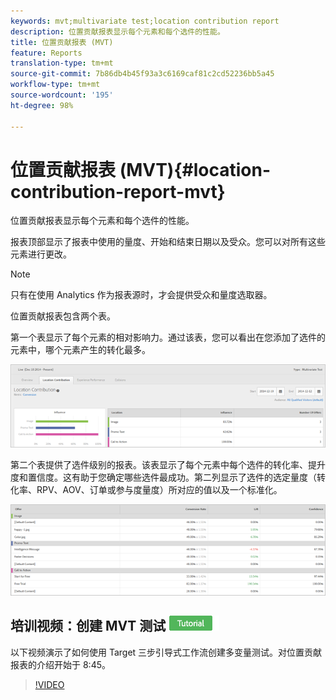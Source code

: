 ```yaml
---
keywords: mvt;multivariate test;location contribution report
description: 位置贡献报表显示每个元素和每个选件的性能。
title: 位置贡献报表 (MVT)
feature: Reports
translation-type: tm+mt
source-git-commit: 7b86db4b45f93a3c6169caf81c2cd52236bb5a45
workflow-type: tm+mt
source-wordcount: '195'
ht-degree: 98%

---
```



# 位置贡献报表 (MVT){#location-contribution-report-mvt}

位置贡献报表显示每个元素和每个选件的性能。

报表顶部显示了报表中使用的量度、开始和结束日期以及受众。您可以对所有这些元素进行更改。

>[!NOTE]
>
>只有在使用 Analytics 作为报表源时，才会提供受众和量度选取器。

位置贡献报表包含两个表。

第一个表显示了每个元素的相对影响力。通过该表，您可以看出在您添加了选件的元素中，哪个元素产生的转化最多。

![](assets/locationcontributiontop.png)

第二个表提供了选件级别的报表。该表显示了每个元素中每个选件的转化率、提升度和置信度。这有助于您确定哪些选件最成功。第二列显示了选件的选定量度（转化率、RPV、AOV、订单或参与度量度）所对应的值以及一个标准化。

![](assets/locationcontributionbottom.png)

## 培训视频：创建 MVT 测试  ![教程徽章](/help/assets/tutorial.png)

以下视频演示了如何使用 Target 三步引导式工作流创建多变量测试。对位置贡献报表的介绍开始于 8:45。

>[!VIDEO](https://video.tv.adobe.com/v/17395)